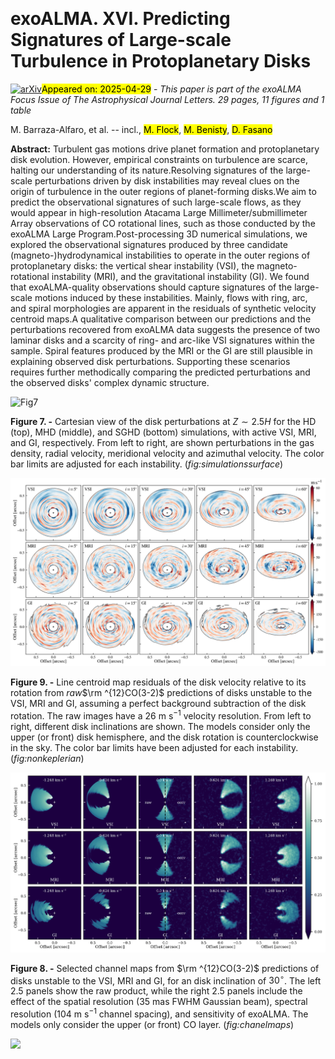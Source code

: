 <div class="macros" style="visibility:hidden;">
$\newcommand{\ensuremath}{}$
$\newcommand{\xspace}{}$
$\newcommand{\object}[1]{\texttt{#1}}$
$\newcommand{\farcs}{{.}''}$
$\newcommand{\farcm}{{.}'}$
$\newcommand{\arcsec}{''}$
$\newcommand{\arcmin}{'}$
$\newcommand{\ion}[2]{#1#2}$
$\newcommand{\textsc}[1]{\textrm{#1}}$
$\newcommand{\hl}[1]{\textrm{#1}}$
$\newcommand{\footnote}[1]{}$
$\newcommand{\vdag}{(v)^\dagger}$
$\newcommand$
$\newcommand$</div>



<div id="title">

# exoALMA. XVI. Predicting Signatures of Large-scale Turbulence in Protoplanetary Disks

</div>
<div id="comments">

[![arXiv](https://img.shields.io/badge/arXiv-2504.19853-b31b1b.svg)](https://arxiv.org/abs/2504.19853)<mark>Appeared on: 2025-04-29</mark> -  _This paper is part of the exoALMA Focus Issue of The Astrophysical Journal Letters. 29 pages, 11 figures and 1 table_

</div>
<div id="authors">

M. Barraza-Alfaro, et al. -- incl., <mark>M. Flock</mark>, <mark>M. Benisty</mark>, <mark>D. Fasano</mark>

</div>
<div id="abstract">

**Abstract:** Turbulent gas motions drive planet formation and protoplanetary disk evolution. However, empirical constraints on turbulence are scarce, halting our understanding of its nature.Resolving signatures of the large-scale perturbations driven by disk instabilities may reveal clues on the origin of turbulence in the outer regions of planet-forming disks.We aim to predict the observational signatures of such large-scale flows, as they would appear in high-resolution Atacama Large Millimeter/submillimeter Array observations of CO rotational lines, such as those conducted by the exoALMA Large Program.Post-processing 3D numerical simulations, we explored the observational signatures produced by three candidate (magneto-)hydrodynamical instabilities to operate in the outer regions of protoplanetary disks: the vertical shear instability (VSI), the magneto-rotational instability (MRI), and the gravitational instability (GI). We found that exoALMA-quality observations should capture signatures of the large-scale motions induced by these instabilities. Mainly, flows with ring, arc, and spiral morphologies are apparent in the residuals of synthetic velocity centroid maps.A qualitative comparison between our predictions and the perturbations recovered from exoALMA data suggests the presence of two laminar disks and a scarcity of ring- and arc-like VSI signatures within the sample. Spiral features produced by the MRI or the GI are still plausible in explaining observed disk perturbations. Supporting these scenarios requires further methodically comparing the predicted perturbations and the observed disks' complex dynamic structure.

</div>

<div id="div_fig1">

<img src="tmp_2504.19853/./Simulation_Fields_Z2.5H.png" alt="Fig7" width="100%"/>

**Figure 7. -** Cartesian view of the disk perturbations at $Z\sim 2.5H$ for the HD (top), MHD (middle), and SGHD (bottom) simulations, with active VSI, MRI, and GI, respectively. From left to right, are shown perturbations in the gas density, radial velocity, meridional velocity and azimuthal velocity. The color bar limits are adjusted for each instability. (*fig:simulationssurface*)

</div>
<div id="div_fig2">

<img src="tmp_2504.19853/./Model_Residuals_v0.png" alt="Fig9" width="100%"/>

**Figure 9. -** Line centroid map residuals of the disk velocity relative to its rotation from *raw*$\rm ^{12}CO(3-2)$ predictions of disks unstable to the VSI, MRI and GI, assuming a perfect background subtraction of the disk rotation. The raw images have a $26$ m s$^{-1}$ velocity resolution. From left to right, different disk inclinations are shown. The models consider only the upper (or front) disk hemisphere, and the disk rotation is counterclockwise in the sky. The color bar limits have been adjusted for each instability. (*fig:nonkeplerian*)

</div>
<div id="div_fig3">

<img src="tmp_2504.19853/./Model_Channel_Maps.png" alt="Fig8" width="100%"/>

**Figure 8. -** Selected channel maps from $\rm ^{12}CO(3-2)$ predictions of disks unstable to the VSI, MRI and GI, for an disk inclination of $30^{\circ}$. The left $2.5$ panels show the raw product, while the right $2.5$ panels include the effect of the spatial resolution ($35$ mas FWHM Gaussian beam), spectral resolution ($104$ m s$^{-1}$ channel spacing), and sensitivity of exoALMA. The models only consider the upper (or front) CO layer. (*fig:chanelmaps*)

</div><div id="qrcode"><img src=https://api.qrserver.com/v1/create-qr-code/?size=100x100&data="https://arxiv.org/abs/2504.19853"></div>